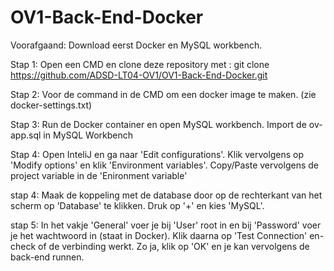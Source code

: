 # OV1-Back-End-Docker

Voorafgaand: Download eerst Docker en MySQL workbench.

Stap 1:
Open een CMD en clone deze repository met : git clone https://github.com/ADSD-LT04-OV1/OV1-Back-End-Docker.git

Stap 2:
Voor de command in de CMD om een docker image te maken. (zie docker-settings.txt)

Stap 3: 
Run de Docker container en open MySQL workbench. Import de ov-app.sql in MySQL Workbench

Stap 4:
Open InteliJ en ga naar 'Edit configurations'. Klik vervolgens op 'Modify options' en klik 'Environment variables'.
Copy/Paste vervolgens de project variable in de 'Enironment variable'

stap 4: 
Maak de koppeling met de database door op de rechterkant van het scherm op 'Database' te klikken. Druk op '+' en kies 'MySQL'.

stap 5: 
In het vakje 'General' voer je bij 'User' root in en bij 'Password' voer je het wachtwoord in (staat in Docker). Klik daarna op 'Test Connection' en-
check of de verbinding werkt. Zo ja, klik op 'OK' en je kan vervolgens de back-end runnen. 
